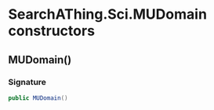 # SearchAThing.Sci.MUDomain constructors
## MUDomain()
### Signature
```csharp
public MUDomain()
```
